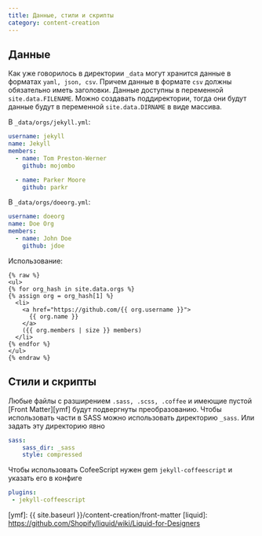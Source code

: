 ```yaml
---
title: Данные, стили и скрипты
category: content-creation
---
```


## Данные  
Как уже говорилось в директории `_data` могут хранится данные в форматах `yaml, json, csv`. Причем данные в формате `csv` должны обязательно иметь заголовки.
Данные доступны в переменной `site.data.FILENAME`. Можно создавать поддиректории, тогда они будут данные будут в переменной `site.data.DIRNAME` в виде массива.

В `_data/orgs/jekyll.yml`:
```yaml
username: jekyll
name: Jekyll
members:
  - name: Tom Preston-Werner
    github: mojombo

  - name: Parker Moore
    github: parkr
```

В `_data/orgs/doeorg.yml`:
```yaml
username: doeorg
name: Doe Org
members:
  - name: John Doe
    github: jdoe
```

Использование:
```liquid
{% raw %}
<ul>
{% for org_hash in site.data.orgs %}
{% assign org = org_hash[1] %}
  <li>
    <a href="https://github.com/{{ org.username }}">
      {{ org.name }}
    </a>
    ({{ org.members | size }} members)
  </li>
{% endfor %}
</ul>
{% endraw %}
```

## Стили и скрипты  
Любые файлы с разширением `.sass, .scss, .coffee` и имеющие пустой [Front Matter][ymf] будут подвергнуты преобразованию. Чтобы использовать части в SASS можно использовать директорию `_sass`. Или задать эту директорию явно
```yaml
sass:
    sass_dir: _sass
    style: compressed
```

Чтобы использовать CofeeScript нужен gem `jekyll-coffeescript` и указать его в конфиге
```yaml
plugins:
 - jekyll-coffeescript
```

[ymf]: {{ site.baseurl }}/content-creation/front-matter
[liquid]: https://github.com/Shopify/liquid/wiki/Liquid-for-Designers

